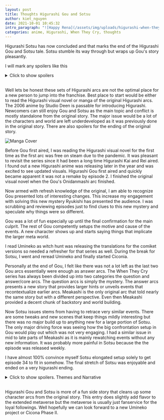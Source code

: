 ```yaml
---
layout: post
title: Thoughts Higurashi Gou and Sotsu
author: kiet_nguyen
date: 2021-10-01 10:45:32
intro_paragraph: "![Happy Rena](/assets/img/uploads/higurashi-when-they-cry-gou.png)"
categories: anime, Higurashi, When They Cry, thoughts
---
```

Higurashi Sotsu has now concluded and that marks the end of the Higurashi Gou and Sotsu tale. Sotsu stumble its way through but wraps up Gou's story pleasantly.

I will mark any spoilers like this

<details>
  <summary>Click to show spoilers</summary>
  <p style="color:red">Rika is incompetent.</p>
</details>

<br>

Well lets be honest these sets of Higurashi arcs are not the optimal place for a new person to jump into the franchise. Best place to start would be either to read the Higurashi visual novel or manga of the original Higurashi arcs. The 2006 anime by Studio Deen is passable for introducing Higurashi. Newcomers can still enjoy Gou and Sotsu as the main topic and conflict is mostly standalone from the original story. The major issue would be a lot of the characters and world are left underdeveloped as it was previously done in the original story.  There are also spoilers for the ending of the original story.

![Manga Cover](https://upload.wikimedia.org/wikipedia/en/9/9b/Abducted_By_Demon_Arc_manga_1.png "Manga Cover")

Before Gou first aired, I was reading the Higurashi visual novel for the first time as the first arc was free on steam due to the pandemic. It was pleasant to revisit the series since it had been a long time Higurashi Kai and Rei aired. I found out a new Higurashi anime was releasing later in the year and was excited to see updated visuals. Higurashi Gou first aired and quickly became apparent it was not a remake by episode 2. I finished the original visual novel when the Gou's Onidanmashi arc finished. 

Now armed with refresh knowledge of the original, I am able to recognize Gou presented lots of interesting changes. This increase my engagement with solving this new mystery Ryukishi has presented the audience. I was scrubbing and reviewing episodes just to find clues to this new mystery and speculate why things were so different.

Gou was a lot of fun especially up until the final confirmation for the main culprit. The rest of Gou competently setups the motive and cause of the events. A new character shows up and starts saying things that implicate the larger meta world.

I read Umineko as witch hunt was releasing the translations for the comiket versions so needed a refresher for that series as well. During the break for Sotsu, I went and reread Umineko and finally started Ciconia.

Personally at the end of Gou, I felt like there was not a lot left as the last two Gou arcs essentially were enough as answer arcs. The When They Cry series has always been divided up into two categories the question and answer/core arcs. The question arcs is simply the mystery. The answer arcs presents a new story that provides larger hints or unveils events that recontextualize earlier arcs. Meakashi is the only original arc that told nearly the same story but with a different perspective. Even then Meakashi provided a decent chunk of backstory and world building.

Now Sotsu issues stems from having to retrace very similar events. There are some tweaks and new scenes that keep things mildly interesting but there was no major build up to anything new for a large portion of Sotsu. The only major driving force was seeing how the big confrontation setup in Gou would play out which was not very engaging. I had a similar issue in mid to late parts of Meakashi as it is mainly rewatching events without any new information. It was probably more painful in Sotsu because the the episode was released weekly.

I have almost 100% convince myself Sotsu elongated setup solely to get episode 34 to fit in somehow. The final stretch of Sotsu was enjoyable and ended on a very higurashi ending.

<details>
  <summary>Click to show spoilers. Themes and Narrative</summary>

Original themes has always been a lack in bonds and communication would lead to sin. Mental illnesses and sympathy are also major motifs. Gou and Sotsu is one way to logical follow up on these ideas. It is the excessive clinging to bonds that results in this round of tragedy. 

Sotsu Episode 14 was a nice visual treat it was mainly a flashy way of saying Rika and Satoko needed to confront each other. The root of the problem was shown during Satokowashi and it is the 

Sotsu ends in the most Higurashi way 

You track was great. 


</details>

<br>

Higurashi Gou and Sotsu is more of a fun side story that cleans up some character arcs from the original story. This entry does slightly add flavor to the extended metaverse but the metaverse is usually just fanservice for the loyal followings. Well hopefully we can look forward to a new Umineko project or Cicona Phase II.